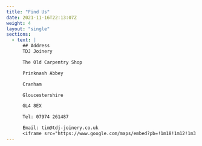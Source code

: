 ```yaml
---
title: "Find Us"
date: 2021-11-16T22:13:07Z
weight: 4
layout: "single"
sections:
  - text: |
      ## Address
      TDJ Joinery

      The Old Carpentry Shop

      Prinknash Abbey

      Cranham

      Gloucestershire

      GL4 8EX

      Tel: 07974 261487

      Email: tim@tdj-joinery.co.uk
      <iframe src="https://www.google.com/maps/embed?pb=!1m18!1m12!1m3!1d4147.763754704266!2d-2.1771177561983066!3d51.81940517917377!2m3!1f0!2f0!3f0!3m2!1i1024!2i768!4f13.1!3m3!1m2!1s0x48710f7b39e8f1f9%3A0x4c3fcf9b510d36f4!2sTDJ%20Joinery!5e0!3m2!1sen!2suk!4v1637185524260!5m2!1sen!2suk" width="600" height="450" style="border:0;" allowfullscreen="" loading="lazy"></iframe>
---
```


